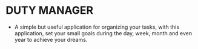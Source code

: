 # DUTY MANAGER 
- A simple but useful application for organizing your tasks, with this application, set your small goals during the day, week, month and even year to achieve your dreams.
